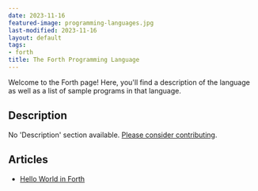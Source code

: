 ```yaml
---
date: 2023-11-16
featured-image: programming-languages.jpg
last-modified: 2023-11-16
layout: default
tags:
- forth
title: The Forth Programming Language
---
```


Welcome to the Forth page! Here, you'll find a description of the language as well as a list of sample programs in that language.

## Description

No 'Description' section available. [Please consider contributing](https://github.com/TheRenegadeCoder/sample-programs-website).

## Articles

- [Hello World in Forth](https://sampleprograms.io/projects/hello-world/forth)